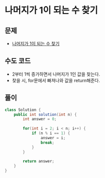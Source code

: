 # 나머지가 1이 되는 수 찾기
## 문제
- [나머지가 1이 되는 수 찾기](https://school.programmers.co.kr/learn/courses/30/lessons/87389)

## 수도 코드
- 2부터 1씩 증가하면서 나머지가 1인 값을 찾는다.
- 찾을 시, for문에서 빠져나와 값을 return해준다.

## 풀이
```java
class Solution {
    public int solution(int n) {
        int answer = 0;
        
        for(int i = 2; i < n; i++) {
            if (n % i == 1) {
                answer = i;
                break;
            }
        }
        
        return answer;
    }
}
```